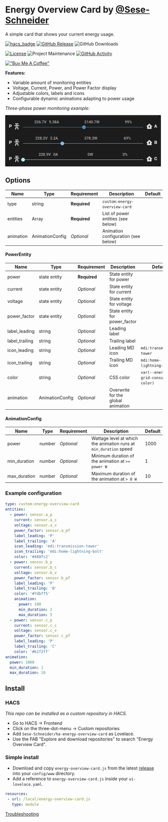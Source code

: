 # Energy Overview Card by [@Sese-Schneider](https://www.github.com/Sese-Schneider)

A simple card that shows your current energy usage.

[![hacs_badge](https://img.shields.io/badge/HACS-Custom-41BDF5.svg?style=for-the-badge)](https://github.com/hacs/integration)
[![GitHub Release][releases-shield]][releases]
![GitHub Downloads][downloads-shield]

[![License][license-shield]](LICENSE)
![Project Maintenance][maintenance-shield]
[![GitHub Activity][commits-shield]][commits]

[!["Buy Me A Coffee"](https://buymeacoffee.com/assets/img/custom_images/orange_img.png)](https://buymeacoffee.com/seseschneider)

**Features:**

- Variable amount of monitoring entities
- Voltage, Current, Power, and Power Factor display
- Adjustable colors, labels and icons
- Configurable dynamic animations adapting to power usage

*Three-phase power monitoring example:*

![](.github/assets/card.gif)

## Options

| Name      | Type               | Requirement  | Description                         | Default |
|-----------|--------------------|--------------|-------------------------------------|---------|
| type      | string             | **Required** | `custom:energy-overview-card`       |         |
| entities  | Array<PowerEntity> | **Required** | List of power entities (see below)  |         |
| animation | AnimationConfig    | *Optional*   | Animation configuration (see below) |         |

#### PowerEntity

| Name           | Type            | Requirement  | Description                        | Default                                |
|----------------|-----------------|--------------|------------------------------------|----------------------------------------|
| power          | state entity    | **Required** | State entity for power             |                                        |
| current        | state entity    | *Optional*   | State entity for current           |                                        |
| voltage        | state entity    | *Optional*   | State entity for voltage           |                                        |
| power_factor   | state entity    | *Optional*   | State entity for power_factor      |                                        |
| label_leading  | string          | *Optional*   | Leading label                      |                                        |
| label_trailing | string          | *Optional*   | Trailing label                     |                                        |
| icon_leading   | string          | *Optional*   | Leading MD icon                    | `mdi:transmission-tower`               |
| icon_trailing  | string          | *Optional*   | Trailing MD icon                   | `mdi:home-lightning-bolt`              |
| color          | string          | *Optional*   | CSS color                          | `var(--energy-grid-consumption-color)` |
| animation      | AnimationConfig | *Optional*   | Overwrite for the global animation |                                        |

#### AnimationConfig

| Name         | Type   | Requirement | Description                                                       | Default |
|--------------|--------|-------------|-------------------------------------------------------------------|---------|
| power        | number | *Optional*  | Wattage level at which the animation runs at `min_duration` speed | 1000    |
| min_duration | number | *Optional*  | Minimum duration of the animation at `>= power W`                 | 1       |
| max_duration | number | *Optional*  | Maximum duration of the animation at `> 0 W`                      | 10      |

### Example configuration

```yaml
type: custom:energy-overview-card
entities:
  - power: sensor.a_p
    current: sensor.a_c
    voltage: sensor.a_v
    power_factor: sensor.a_pf
    label_leading: 'P'
    label_trailing: 'A'
    icon_leading: 'mdi:transmission-tower'
    icon_trailing: 'mdi:home-lightning-bolt'
    color: '#488fc2'
  - power: sensor.b_p
    current: sensor.b_c
    voltage: sensor.b_v
    power_factor: sensor.b_pf
    label_leading: 'P'
    label_trailing: 'B'
    color: '#7dbff5'
    animation:
      power: 100
      min_duration: 2
      max_duration: 5
  - power: sensor.c_p
    current: sensor.c_c
    voltage: sensor.c_v
    power_factor: sensor.c_pf
    label_leading: 'P'
    label_trailing: 'C'
    color: '#b1f2ff'
animation:
  power: 1000
  min_duration: 1
  max_duration: 10
```

## Install

### HACS

*This repo can be installed as a custom repository in HACS.*

* Go to HACS → Frontend
* Click on the three-dot-menu → Custom repositories
* Add `Sese-Schneider/ha-energy-overview-card` as Lovelace.
* Use the FAB "Explore and download repositories" to search "Energy Overview Card".

### Simple install

* Download and copy `energy-overview-card.js` from the
   latest [release](https://github.com/Sese-Schneider/ha-energy-overview-card/releases/latest) into your `config/www`
   directory.
* Add a reference to `energy-overview-card.js` inside your `ui-lovelace.yaml`.

```yaml
resources:
 - url: /local/energy-overview-card.js
   type: module
```

[Troubleshooting](https://github.com/thomasloven/hass-config/wiki/Lovelace-Plugins)

[commits-shield]: https://img.shields.io/github/commit-activity/y/Sese-Schneider/ha-energy-overview-card.svg?style=for-the-badge
[downloads-shield]: https://img.shields.io/github/downloads/Sese-Schneider/ha-energy-overview-card/total.svg?style=for-the-badge
[commits]: https://github.com/Sese-Schneider/ha-energy-overview-card/commits/main
[license-shield]: https://img.shields.io/github/license/Sese-Schneider/ha-energy-overview-card.svg?style=for-the-badge
[maintenance-shield]: https://img.shields.io/maintenance/yes/2023.svg?style=for-the-badge
[releases-shield]: https://img.shields.io/github/release/Sese-Schneider/ha-energy-overview-card.svg?style=for-the-badge
[releases]: https://github.com/Sese-Schneider/ha-energy-overview-card/releases
